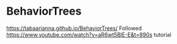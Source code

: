 # BehaviorTrees
 https://tabaarianna.github.io/BehaviorTrees/
 Followed https://www.youtube.com/watch?v=aR6wt5BlE-E&t=890s tutorial 
